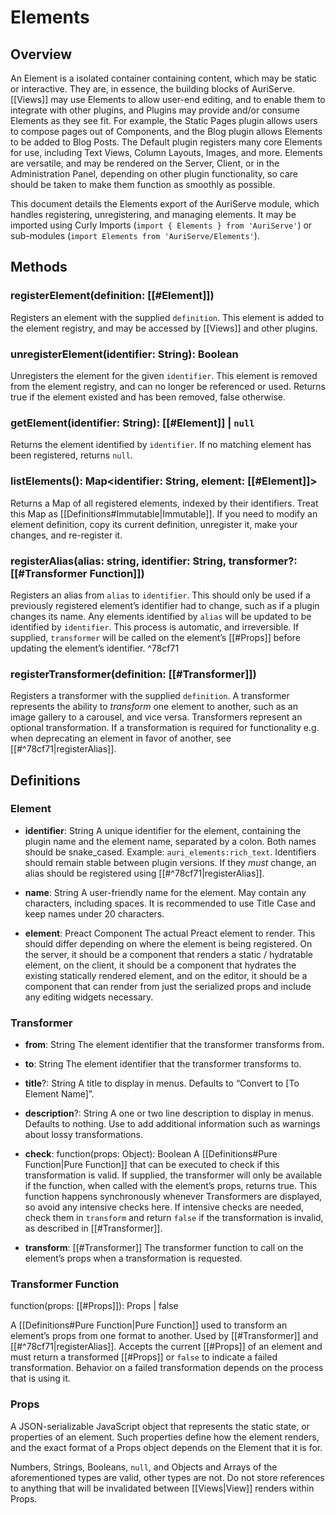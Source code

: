 # Elements

## Overview

An Element is a isolated container containing content, which may be static or interactive. They are, in essence, the building blocks of AuriServe. [[Views]] may use Elements to allow user-end editing, and to enable them to integrate with other plugins, and Plugins may provide and/or consume Elements as they see fit. For example, the Static Pages plugin allows users to compose pages out of Components, and the Blog plugin allows Elements to be added to Blog Posts. The Default plugin registers many core Elements for use, including Text Views, Column Layouts, Images, and more. Elements are versatile, and may be rendered on the Server, Client, or in the Administration Panel, depending on other plugin functionality, so care should be taken to make them function as smoothly as possible.

This document details the Elements export of the AuriServe module, which handles registering, unregistering, and managing elements. It may be imported using Curly Imports (`import { Elements } from 'AuriServe'`) or sub-modules (`import Elements from 'AuriServe/Elements'`).

## Methods

### registerElement(definition: [[#Element]])

Registers an element with the supplied `definition`. This element is added to the element registry, and may be accessed by [[Views]] and other plugins.

### unregisterElement(identifier: String): Boolean

Unregisters the element for the given `identifier`. This element is removed from the element registry, and can no longer be referenced or used. Returns true if the element existed and has been removed, false otherwise.

### getElement(identifier: String): [[#Element]] | `null`

Returns the element identified by `identifier`. If no matching element has been registered, returns `null`.

### listElements(): Map<identifier: String, element: [[#Element]]>

Returns a Map of all registered elements, indexed by their identifiers. Treat this Map as [[Definitions#Immutable|Immutable]]. If you need to modify an element definition, copy its current definition, unregister it, make your changes, and re-register it. 

### registerAlias(alias: string, identifier: String, transformer?: [[#Transformer Function]])

Registers an alias from `alias` to `identifier`. This should only be used if a previously registered element’s identifier had to change, such as if a plugin changes its name. Any elements identified by `alias` will be updated to be identified by `identifier`. This process is automatic, and irreversible. If supplied, `transformer` will be called on the element’s [[#Props]] before updating the element’s identifier. ^78cf71
	
### registerTransformer(definition: [[#Transformer]])

Registers a transformer with the supplied `definition`. A transformer represents the ability to *transform* one element to another, such as an image gallery to a carousel, and vice versa. Transformers represent an optional transformation. If a transformation is required for functionality e.g. when deprecating an element in favor of another, see [[#^78cf71|registerAlias]].

## Definitions

### Element

- **identifier**:  String
	A unique identifier for the element, containing the plugin name and the element name, separated by a colon. Both names should be snake_cased. Example: `auri_elements:rich_text`. Identifiers should remain stable between plugin versions. If they *must* change, an alias should be registered using [[#^78cf71|registerAlias]].
	
- **name**:  String
	A user-friendly name for the element. May contain any characters, including spaces. It is recommended to use Title Case and keep names under 20 characters.

- **element**: Preact Component
	The actual Preact element to render. This should differ depending on where the element is being registered. On the server, it should be a component that renders a static / hydratable element, on the client, it should be a component that hydrates the existing statically rendered element, and on the editor, it should be a component that can render from just the serialized props and include any editing widgets necessary.

### Transformer

- **from**: String
	The element identifier that the transformer transforms from.

- **to**: String
	The element identifier that the transformer transforms to.

- **title**?: String
	A title to display in menus. Defaults to “Convert to \[To Element Name\]”.

- **description**?: String
	A one or two line description to display in menus. Defaults to nothing. Use to add additional information such as warnings about lossy transformations.

- **check**: function(props: Object): Boolean
	A [[Definitions#Pure Function|Pure Function]] that can be executed to check if this transformation is valid. If supplied, the transformer will only be available if the function, when called with the element’s props, returns true. This function happens synchronously whenever Transformers are displayed, so avoid any intensive checks here. If intensive checks are needed, check them in `transform` and return `false` if the transformation is invalid, as described in [[#Transformer]].
	
- **transform**: [[#Transformer]]
	The transformer function to call on the element’s props when a transformation is requested.

### Transformer Function

function(props: [[#Props]]): Props | false

A [[Definitions#Pure Function|Pure Function]] used to transform an element’s props from one format to another. Used by [[#Transformer]] and [[#^78cf71|registerAlias]]. Accepts the current [[#Props]] of an element and must return a transformed [[#Props]] or `false` to indicate a failed transformation. Behavior on a failed transformation depends on the process that is using it.

### Props

A JSON-serializable JavaScript object that represents the static state, or properties of an element. Such properties define how the element renders, and the exact format of a Props object depends on the Element that it is for.

Numbers, Strings, Booleans, `null`, and Objects and Arrays of the aforementioned types are valid, other types are not. Do not store references to anything that will be invalidated between [[Views|View]] renders within Props.